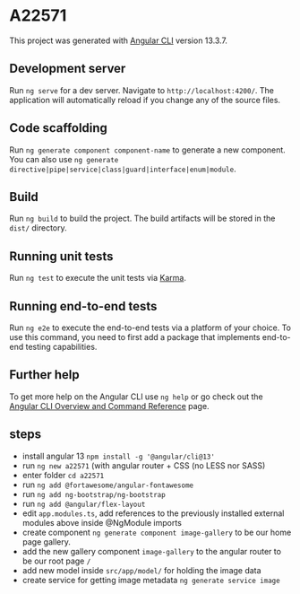 # A22571

This project was generated with [Angular CLI](https://github.com/angular/angular-cli) version 13.3.7.

## Development server

Run `ng serve` for a dev server. Navigate to `http://localhost:4200/`. The application will automatically reload if you change any of the source files.

## Code scaffolding

Run `ng generate component component-name` to generate a new component. You can also use `ng generate directive|pipe|service|class|guard|interface|enum|module`.

## Build

Run `ng build` to build the project. The build artifacts will be stored in the `dist/` directory.

## Running unit tests

Run `ng test` to execute the unit tests via [Karma](https://karma-runner.github.io).

## Running end-to-end tests

Run `ng e2e` to execute the end-to-end tests via a platform of your choice. To use this command, you need to first add a package that implements end-to-end testing capabilities.

## Further help

To get more help on the Angular CLI use `ng help` or go check out the [Angular CLI Overview and Command Reference](https://angular.io/cli) page.


## steps

- install angular 13 `npm install -g '@angular/cli@13'`
- run `ng new a22571` (with angular router + CSS (no LESS nor SASS)
- enter folder `cd a22571`
- run `ng add @fortawesome/angular-fontawesome`
- run `ng add ng-bootstrap/ng-bootstrap`
- run `ng add @angular/flex-layout`
- edit `app.modules.ts`, add references to the previously installed external modules above inside @NgModule imports
- create component `ng generate component image-gallery` to be our home page gallery.
- add the new gallery component `image-gallery` to the angular router to be our root page `/`
- add new model inside `src/app/model/` for holding the image data
- create service for getting image metadata `ng generate service image`